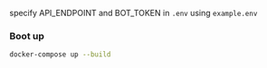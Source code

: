 

specify API_ENDPOINT and BOT_TOKEN in `.env` using `example.env`

### Boot up
~~~bash
docker-compose up --build
~~~
